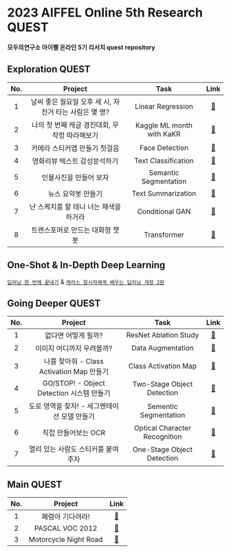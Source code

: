 # 2023 AIFFEL Online 5th Research QUEST

**모두의연구소 아이펠 온라인 5기 리서치 quest repository**

## Exploration QUEST

| No. | Project | Task | Link |
|:---:|:-------:|:----:|:----:|
|  1  | 날씨 좋은 월요일 오후 세 시, 자전거 타는 사람은 몇 명? | Linear Regression | [🔗](https://github.com/wnsk0427/2023-AIFFEL-QUEST/tree/master/ExplorationQUEST01) |
|  2  | 나의 첫 번째 캐글 경진대회, 무작정 따라해보기 | Kaggle ML month with KaKR | [🔗](https://github.com/wnsk0427/2023-AIFFEL-QUEST/tree/master/ExplorationQUEST02) |
|  3  | 카메라 스티커앱 만들기 첫걸음 | Face Detection | [🔗](https://github.com/wnsk0427/2023-AIFFEL-QUEST/tree/master/ExplorationQUEST03) |
|  4  | 영화리뷰 텍스트 감성분석하기 | Text Classification | [🔗](https://github.com/wnsk0427/2023-AIFFEL-QUEST/tree/master/ExplorationQUEST04) |
|  5  | 인물사진을 만들어 보자 | Semantic Segmentation | [🔗](https://github.com/wnsk0427/2023-AIFFEL-QUEST/tree/master/ExplorationQUEST05) |
|  6  | 뉴스 요약봇 만들기 | Text Summarization | [🔗](https://github.com/wnsk0427/2023-AIFFEL-QUEST/tree/master/ExplorationQUEST06) |
|  7  | 난 스케치를 할 테니 너는 채색을 하거라 | Conditional GAN | [🔗](https://github.com/wnsk0427/2023-AIFFEL-QUEST/tree/master/ExplorationQUEST07) |
|  8  | 트랜스포머로 만드는 대화형 챗봇 | Transformer | [🔗](https://github.com/wnsk0427/2023-AIFFEL-QUEST/tree/master/ExplorationQUEST08) |

## One-Shot & In-Depth Deep Learning

[`딥러닝 한 번에 끝내기`](https://github.com/wnsk0427/2023-AIFFEL-QUEST/tree/master/OneShotQUEST) & 
[`케라스 창시자에게 배우는 딥러닝 개정 2판`](https://github.com/wnsk0427/2023-AIFFEL-QUEST/tree/master/InDepthDeepLearning)

## Going Deeper QUEST

| No. | Project | Task | Link |
|:---:|:-------:|:----:|:----:|
|  1  | 없다면 어떻게 될까? | ResNet Ablation Study | [🔗](https://github.com/wnsk0427/2023-AIFFEL-QUEST/tree/master/GoingDeeperQUEST01)
|  2 	| 이미지 어디까지 우려볼까? | Data Augmentation | [🔗](https://github.com/wnsk0427/2023-AIFFEL-QUEST/tree/master/GoingDeeperQUEST02)
|  3	| 나를 찾아줘 - Class Activation Map 만들기 | Class Activation Map | [🔗](https://github.com/wnsk0427/2023-AIFFEL-QUEST/tree/master/GoingDeeperQUEST03)
|  4	| GO/STOP! - Object Detection 시스템 만들기 | Two-Stage Object Detection | [🔗](https://github.com/wnsk0427/2023-AIFFEL-QUEST/tree/master/GoingDeeperQUEST04)
|  5	| 도로 영역을 찾자! - 세그멘테이션 모델 만들기 | Sementic Segmentation | [🔗](https://github.com/wnsk0427/2023-AIFFEL-QUEST/tree/master/GoingDeeperQUEST05)
|  6	| 직접 만들어보는 OCR | Optical Character Recognition | [🔗](https://github.com/wnsk0427/2023-AIFFEL-QUEST/tree/master/GoingDeeperQUEST06)
|  7	| 멀리 있는 사람도 스티커를 붙여주자 | One-Stage Object Detection | [🔗](https://github.com/wnsk0427/2023-AIFFEL-QUEST/tree/master/GoingDeeperQUEST07)
<!--
|  8	| 행동 스티커 만들기 |  | [🔗]()
|  9	| CV 최신 트렌드 |  | [🔗]()
-->

## Main QUEST

| No. | Project | Link |
|:---:|:-------:|:----:|
|  1  | 폐렴아 기다려라! | [🔗](https://github.com/wnsk0427/2023-AIFFEL-QUEST/tree/master/MainQUEST01) |
|  2  | PASCAL VOC 2012 | [🔗](https://github.com/wnsk0427/2023-AIFFEL-QUEST/tree/master/MainQUEST02) |
|  3  | Motorcycle Night Road | [🔗](https://github.com/wnsk0427/2023-AIFFEL-QUEST/tree/master/MainQUEST03) |
